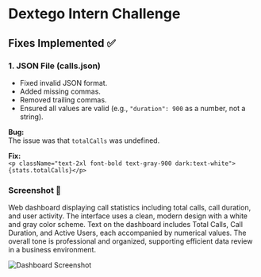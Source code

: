 # Dextego Intern Challenge

## Fixes Implemented ✅

### 1. JSON File (calls.json)  
- Fixed invalid JSON format.  
- Added missing commas.  
- Removed trailing commas.  
- Ensured all values are valid (e.g., `"duration": 900` as a number, not a string).

**Bug:**  
The issue was that `totalCalls` was undefined.  

**Fix:**  
```<p className="text-2xl font-bold text-gray-900 dark:text-white">{stats.totalCalls}</p> ```


### Screenshot 📸  

Web dashboard displaying call statistics including total calls, call duration, and user activity. The interface uses a clean, modern design with a white and gray color scheme. Text on the dashboard includes Total Calls, Call Duration, and Active Users, each accompanied by numerical values. The overall tone is professional and organized, supporting efficient data review in a business environment.

![Dashboard Screenshot](https://github.com/sourabhmagadum05/dextego-intern-challenge/blob/main/screenshots/dashboard.png?raw=true)


